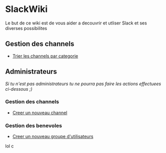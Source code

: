 # SlackWiki
Le but de ce wiki est de vous aider a decouvrir et utliser Slack et ses diverses possibilites

## Gestion des channels
* [Trier les channels par categorie](https://ks-rdr.github.io/SlackWiki/Pages/channels.html#trier-les-channels-par-categorie)

## Administrateurs
*Si tu n'est pas administrateurs tu ne pourra pas faire les actions effectuees ci-dessous ;)*

### Gestion des channels
* [Creer un nouveau channel](https://ks-rdr.github.io/SlackWiki/Pages/admin-channels.html#creer-un-nouvau-channel)

### Gestion des benevoles
* [Creer un nouveau groupe d'utilisateurs](https://ks-rdr.github.io/SlackWiki/Pages/admin-benevoles.html#creer-un-nouveau-groupe-dutilisateurs)

lol
c

